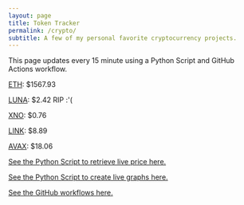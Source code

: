 ```yaml
---
layout: page
title: Token Tracker
permalink: /crypto/
subtitle: A few of my personal favorite cryptocurrency projects.
---
```


 This page updates every 15 minute using a Python Script and GitHub Actions workflow.


<!--BEGINCRYPTOINPUT-->
[ETH](https://smfxfc.github.io/crypto/eth.html): $1567.93

[LUNA](https://smfxfc.github.io/crypto/luna.html): $2.42 RIP :'(

[XNO](https://smfxfc.github.io/crypto/xno.html): $0.76

[LINK](https://smfxfc.github.io/crypto/link.html): $8.89

[AVAX](https://smfxfc.github.io/crypto/avax.html): $18.06

<!--ENDCRYPTOINPUT-->
 
 
[See the Python Script to retrieve live price here.](https://github.com/smfxfc/smfxfc.github.io/blob/master/src/get_cryptos.py)

[See the Python Script to create live graphs here.](https://github.com/smfxfc/smfxfc.github.io/blob/master/src/graph_crypto.py)

[See the GitHub workflows here.](https://github.com/smfxfc/smfxfc.github.io/blob/master/.github/workflows/)
